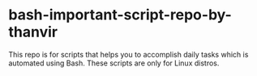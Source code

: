 # bash-important-script-repo-by-thanvir
This repo is for scripts that helps you to accomplish daily tasks which is automated using Bash. These scripts are only for Linux distros. 
